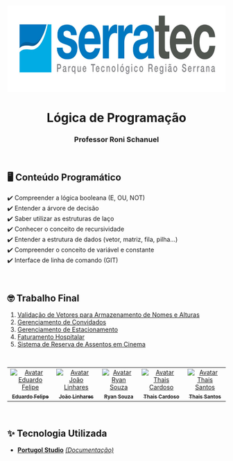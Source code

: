 <p align="center" style="bottom:10px;">
   <img height="200px" src="../assets/logoSerratec.jpg" alt="logo serratec"/>
</p>
<h1 align="center" style="border-bottom: none!important;padding-bottom:0px!important;">Lógica de Programação</h1>
<h3 align="center">Professor Roni Schanuel</h3>

</br>

## 🖥️ Conteúdo Programático

✔️ Compreender a lógica booleana (E, OU, NOT)</br>
✔️ Entender a árvore de decisão</br>
✔️ Saber utilizar as estruturas de laço</br>
✔️ Conhecer o conceito de recursividade</br>
✔️ Entender a estrutura de dados (vetor, matriz, fila, pilha...)</br>
✔️ Compreender o conceito de variável e constante</br>
✔️ Interface de linha de comando (GIT)


</br>

## 🤓 Trabalho Final 

 1. [Validação de Vetores para Armazenamento de Nomes e Alturas](https://github.com/thaiscardosodemello/serratec.residenciatic/blob/main/LogicaDeProgramacao/Avaliacao/avaliacao_01_nome_altura.por/)
 2. [Gerenciamento de Convidados](https://github.com/thaiscardosodemello/serratec.residenciatic/blob/main/LogicaDeProgramacao/Avaliacao/avaliacao_02_lista_de_convidados.por/)
 3. [Gerenciamento de Estacionamento](https://github.com/thaiscardosodemello/serratec.residenciatic/blob/main/LogicaDeProgramacao/Avaliacao/avaliacao_03_gerenciamento_de_estacionamento.por/)
 4. [Faturamento Hospitalar](https://github.com/thaiscardosodemello/serratec.residenciatic/blob/main/LogicaDeProgramacao/Avaliacao/avaliacao_04_faturamento_hospitalar.por/) 
 5. [Sistema de Reserva de Assentos em Cinema](https://github.com/thaiscardosodemello/serratec.residenciatic/blob/main/LogicaDeProgramacao/Avaliacao/avaliacao_05_cinema.por/)
<br/>
 <table align="center">
    <tr>
    <td align="center">
      <a href="https://github.com/eduardofmonteiro">
        <img src="https://avatars.githubusercontent.com/u/44728582?v=4" width="100px;" alt="Avatar Eduardo Felipe"/><br>
        <sub>
          <b>Eduardo Felipe</b>
        </sub>
      </a>
    </td>
    <td align="center">
      <a href="https://github.com/JoaoGLinhares">
        <img src="https://avatars.githubusercontent.com/u/177574425?v=4" width="100px;" alt="Avatar João Linhares"/><br>
        <sub>
          <b>João Linhares</b>
        </sub>
      </a><br>
    </td>
    <td align="center">
      <a href="https://github.com/ryansouza9">
        <img src="https://avatars.githubusercontent.com/u/178517635?v=4" width="100px;" alt="Avatar Ryan Souza"/><br>
        <sub>
          <b>Ryan Souza</b>
        </sub>
      </a><br>
    </td>
    <td align="center">
      <a href="https://github.com/thaiscardosodemello">
        <img src="https://avatars.githubusercontent.com/u/14929797?v=4" width="100px;" alt="Avatar Thais Cardoso"/><br>
        <sub>
          <b>Thais Cardoso</b>
        </sub>
      </a><br>
    </td>
    <td align="center">
      <a href="https://github.com/thaissan">
        <img src="https://avatars.githubusercontent.com/u/86802712?v=4" width="100px;" alt="Avatar Thais Santos"/><br>
        <sub>
          <b>Thais Santos</b>
        </sub>
      </a><br>
    </td>
</table>

</br>

## ✨ Tecnologia Utilizada

- [**Portugol Studio**](https://portugol-webstudio.cubos.io/)    [*(Documentação)*](https://github.com/UNIVALI-LITE/Portugol-Studio/wiki/Como-funciona-o-Portugol-Studio)


